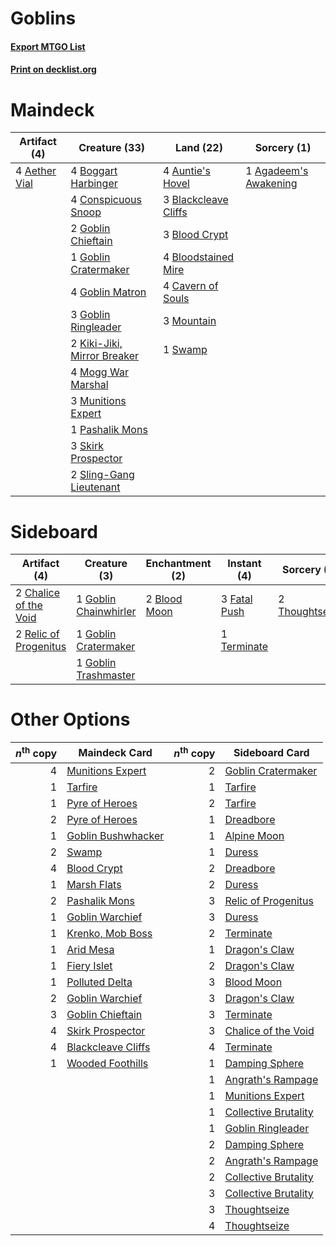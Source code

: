 # Goblins

#### [Export MTGO List](../collection/Goblins/Goblins.txt)
#### [Print on decklist.org](http://decklist.org/?deckmain=4%09Aether%20Vial%0A1%09Agadeem's%20Awakening%0A4%09Auntie's%20Hovel%0A3%09Blackcleave%20Cliffs%0A3%09Blood%20Crypt%0A4%09Bloodstained%20Mire%0A4%09Boggart%20Harbinger%0A4%09Cavern%20of%20Souls%0A4%09Conspicuous%20Snoop%0A2%09Goblin%20Chieftain%0A1%09Goblin%20Cratermaker%0A4%09Goblin%20Matron%0A3%09Goblin%20Ringleader%0A2%09Kiki-Jiki,%20Mirror%20Breaker%0A4%09Mogg%20War%20Marshal%0A3%09Mountain%0A3%09Munitions%20Expert%0A1%09Pashalik%20Mons%0A3%09Skirk%20Prospector%0A2%09Sling-Gang%20Lieutenant%0A1%09Swamp&deckside=2%09Blood%20Moon%0A2%09Chalice%20of%20the%20Void%0A3%09Fatal%20Push%0A1%09Goblin%20Chainwhirler%0A1%09Goblin%20Cratermaker%0A1%09Goblin%20Trashmaster%0A2%09Relic%20of%20Progenitus%0A1%09Terminate%0A2%09Thoughtseize)
# Maindeck

|                                     Artifact (4)                                      |                                            Creature (33)                                            |                                           Land (22)                                           |                                          Sorcery (1)                                           |
|---------------------------------------------------------------------------------------|-----------------------------------------------------------------------------------------------------|-----------------------------------------------------------------------------------------------|------------------------------------------------------------------------------------------------|
|4 [Aether Vial](http://gatherer.wizards.com/Pages/Card/Details.aspx?multiverseid=48146)|4 [Boggart Harbinger](http://gatherer.wizards.com/Pages/Card/Details.aspx?multiverseid=139441)       |4 [Auntie's Hovel](http://gatherer.wizards.com/Pages/Card/Details.aspx?multiverseid=153457)    |1 [Agadeem's Awakening](http://gatherer.wizards.com/Pages/Card/Details.aspx?multiverseid=491723)|
|                                                                                       |4 [Conspicuous Snoop](http://gatherer.wizards.com/Pages/Card/Details.aspx?multiverseid=485462)       |3 [Blackcleave Cliffs](http://gatherer.wizards.com/Pages/Card/Details.aspx?multiverseid=209401)|                                                                                                |
|                                                                                       |2 [Goblin Chieftain](http://gatherer.wizards.com/Pages/Card/Details.aspx?multiverseid=438481)        |3 [Blood Crypt](http://gatherer.wizards.com/Pages/Card/Details.aspx?multiverseid=97102)        |                                                                                                |
|                                                                                       |1 [Goblin Cratermaker](http://gatherer.wizards.com/Pages/Card/Details.aspx?multiverseid=452853)      |4 [Bloodstained Mire](http://gatherer.wizards.com/Pages/Card/Details.aspx?multiverseid=405094) |                                                                                                |
|                                                                                       |4 [Goblin Matron](http://gatherer.wizards.com/Pages/Card/Details.aspx?multiverseid=15810)            |4 [Cavern of Souls](http://gatherer.wizards.com/Pages/Card/Details.aspx?multiverseid=278058)   |                                                                                                |
|                                                                                       |3 [Goblin Ringleader](http://gatherer.wizards.com/Pages/Card/Details.aspx?multiverseid=27664)        |3 [Mountain](http://gatherer.wizards.com/Pages/Card/Details.aspx?multiverseid=439859)          |                                                                                                |
|                                                                                       |2 [Kiki-Jiki, Mirror Breaker](http://gatherer.wizards.com/Pages/Card/Details.aspx?multiverseid=50321)|1 [Swamp](http://gatherer.wizards.com/Pages/Card/Details.aspx?multiverseid=439858)             |                                                                                                |
|                                                                                       |4 [Mogg War Marshal](http://gatherer.wizards.com/Pages/Card/Details.aspx?multiverseid=157924)        |                                                                                               |                                                                                                |
|                                                                                       |3 [Munitions Expert](http://gatherer.wizards.com/Pages/Card/Details.aspx?multiverseid=464158)        |                                                                                               |                                                                                                |
|                                                                                       |1 [Pashalik Mons](http://gatherer.wizards.com/Pages/Card/Details.aspx?multiverseid=464087)           |                                                                                               |                                                                                                |
|                                                                                       |3 [Skirk Prospector](http://gatherer.wizards.com/Pages/Card/Details.aspx?multiverseid=159051)        |                                                                                               |                                                                                                |
|                                                                                       |2 [Sling-Gang Lieutenant](http://gatherer.wizards.com/Pages/Card/Details.aspx?multiverseid=464057)   |                                                                                               |                                                                                                |


# Sideboard

|                                          Artifact (4)                                          |                                          Creature (3)                                          |                                   Enchantment (2)                                    |                                      Instant (4)                                      |                                       Sorcery (2)                                       |
|------------------------------------------------------------------------------------------------|------------------------------------------------------------------------------------------------|--------------------------------------------------------------------------------------|---------------------------------------------------------------------------------------|-----------------------------------------------------------------------------------------|
|2 [Chalice of the Void](http://gatherer.wizards.com/Pages/Card/Details.aspx?multiverseid=442211)|1 [Goblin Chainwhirler](http://gatherer.wizards.com/Pages/Card/Details.aspx?multiverseid=443017)|2 [Blood Moon](http://gatherer.wizards.com/Pages/Card/Details.aspx?multiverseid=45386)|3 [Fatal Push](http://gatherer.wizards.com/Pages/Card/Details.aspx?multiverseid=423724)|2 [Thoughtseize](http://gatherer.wizards.com/Pages/Card/Details.aspx?multiverseid=438676)|
|2 [Relic of Progenitus](http://gatherer.wizards.com/Pages/Card/Details.aspx?multiverseid=174824)|1 [Goblin Cratermaker](http://gatherer.wizards.com/Pages/Card/Details.aspx?multiverseid=452853) |                                                                                      |1 [Terminate](http://gatherer.wizards.com/Pages/Card/Details.aspx?multiverseid=176449) |                                                                                         |
|                                                                                                |1 [Goblin Trashmaster](http://gatherer.wizards.com/Pages/Card/Details.aspx?multiverseid=447280) |                                                                                      |                                                                                       |                                                                                         |


# Other Options

|*n*<sup>th</sup> copy|                                        Maindeck Card                                        |*n*<sup>th</sup> copy|                                        Sideboard Card                                         |
|--------------------:|---------------------------------------------------------------------------------------------|--------------------:|-----------------------------------------------------------------------------------------------|
|                    4|[Munitions Expert](http://gatherer.wizards.com/Pages/Card/Details.aspx?multiverseid=464158)  |                    2|[Goblin Cratermaker](http://gatherer.wizards.com/Pages/Card/Details.aspx?multiverseid=452853)  |
|                    1|[Tarfire](http://gatherer.wizards.com/Pages/Card/Details.aspx?multiverseid=157921)           |                    1|[Tarfire](http://gatherer.wizards.com/Pages/Card/Details.aspx?multiverseid=157921)             |
|                    1|[Pyre of Heroes](http://gatherer.wizards.com/Pages/Card/Details.aspx?multiverseid=503857)    |                    2|[Tarfire](http://gatherer.wizards.com/Pages/Card/Details.aspx?multiverseid=157921)             |
|                    2|[Pyre of Heroes](http://gatherer.wizards.com/Pages/Card/Details.aspx?multiverseid=503857)    |                    1|[Dreadbore](http://gatherer.wizards.com/Pages/Card/Details.aspx?multiverseid=430622)           |
|                    1|[Goblin Bushwhacker](http://gatherer.wizards.com/Pages/Card/Details.aspx?multiverseid=177501)|                    1|[Alpine Moon](http://gatherer.wizards.com/Pages/Card/Details.aspx?multiverseid=447264)         |
|                    2|[Swamp](http://gatherer.wizards.com/Pages/Card/Details.aspx?multiverseid=439858)             |                    1|[Duress](http://gatherer.wizards.com/Pages/Card/Details.aspx?multiverseid=14557)               |
|                    4|[Blood Crypt](http://gatherer.wizards.com/Pages/Card/Details.aspx?multiverseid=97102)        |                    2|[Dreadbore](http://gatherer.wizards.com/Pages/Card/Details.aspx?multiverseid=430622)           |
|                    1|[Marsh Flats](http://gatherer.wizards.com/Pages/Card/Details.aspx?multiverseid=405101)       |                    2|[Duress](http://gatherer.wizards.com/Pages/Card/Details.aspx?multiverseid=14557)               |
|                    2|[Pashalik Mons](http://gatherer.wizards.com/Pages/Card/Details.aspx?multiverseid=464087)     |                    3|[Relic of Progenitus](http://gatherer.wizards.com/Pages/Card/Details.aspx?multiverseid=174824) |
|                    1|[Goblin Warchief](http://gatherer.wizards.com/Pages/Card/Details.aspx?multiverseid=157934)   |                    3|[Duress](http://gatherer.wizards.com/Pages/Card/Details.aspx?multiverseid=14557)               |
|                    1|[Krenko, Mob Boss](http://gatherer.wizards.com/Pages/Card/Details.aspx?multiverseid=386339)  |                    2|[Terminate](http://gatherer.wizards.com/Pages/Card/Details.aspx?multiverseid=176449)           |
|                    1|[Arid Mesa](http://gatherer.wizards.com/Pages/Card/Details.aspx?multiverseid=405092)         |                    1|[Dragon's Claw](http://gatherer.wizards.com/Pages/Card/Details.aspx?multiverseid=129527)       |
|                    1|[Fiery Islet](http://gatherer.wizards.com/Pages/Card/Details.aspx?multiverseid=464187)       |                    2|[Dragon's Claw](http://gatherer.wizards.com/Pages/Card/Details.aspx?multiverseid=129527)       |
|                    1|[Polluted Delta](http://gatherer.wizards.com/Pages/Card/Details.aspx?multiverseid=405104)    |                    3|[Blood Moon](http://gatherer.wizards.com/Pages/Card/Details.aspx?multiverseid=45386)           |
|                    2|[Goblin Warchief](http://gatherer.wizards.com/Pages/Card/Details.aspx?multiverseid=157934)   |                    3|[Dragon's Claw](http://gatherer.wizards.com/Pages/Card/Details.aspx?multiverseid=129527)       |
|                    3|[Goblin Chieftain](http://gatherer.wizards.com/Pages/Card/Details.aspx?multiverseid=438481)  |                    3|[Terminate](http://gatherer.wizards.com/Pages/Card/Details.aspx?multiverseid=176449)           |
|                    4|[Skirk Prospector](http://gatherer.wizards.com/Pages/Card/Details.aspx?multiverseid=159051)  |                    3|[Chalice of the Void](http://gatherer.wizards.com/Pages/Card/Details.aspx?multiverseid=442211) |
|                    4|[Blackcleave Cliffs](http://gatherer.wizards.com/Pages/Card/Details.aspx?multiverseid=209401)|                    4|[Terminate](http://gatherer.wizards.com/Pages/Card/Details.aspx?multiverseid=176449)           |
|                    1|[Wooded Foothills](http://gatherer.wizards.com/Pages/Card/Details.aspx?multiverseid=405116)  |                    1|[Damping Sphere](http://gatherer.wizards.com/Pages/Card/Details.aspx?multiverseid=443101)      |
|                     |                                                                                             |                    1|[Angrath's Rampage](http://gatherer.wizards.com/Pages/Card/Details.aspx?multiverseid=461112)   |
|                     |                                                                                             |                    1|[Munitions Expert](http://gatherer.wizards.com/Pages/Card/Details.aspx?multiverseid=464158)    |
|                     |                                                                                             |                    1|[Collective Brutality](http://gatherer.wizards.com/Pages/Card/Details.aspx?multiverseid=414380)|
|                     |                                                                                             |                    1|[Goblin Ringleader](http://gatherer.wizards.com/Pages/Card/Details.aspx?multiverseid=27664)    |
|                     |                                                                                             |                    2|[Damping Sphere](http://gatherer.wizards.com/Pages/Card/Details.aspx?multiverseid=443101)      |
|                     |                                                                                             |                    2|[Angrath's Rampage](http://gatherer.wizards.com/Pages/Card/Details.aspx?multiverseid=461112)   |
|                     |                                                                                             |                    2|[Collective Brutality](http://gatherer.wizards.com/Pages/Card/Details.aspx?multiverseid=414380)|
|                     |                                                                                             |                    3|[Collective Brutality](http://gatherer.wizards.com/Pages/Card/Details.aspx?multiverseid=414380)|
|                     |                                                                                             |                    3|[Thoughtseize](http://gatherer.wizards.com/Pages/Card/Details.aspx?multiverseid=438676)        |
|                     |                                                                                             |                    4|[Thoughtseize](http://gatherer.wizards.com/Pages/Card/Details.aspx?multiverseid=438676)        |

